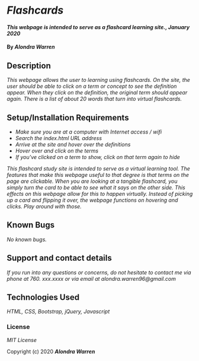 # _Flashcards_

#### _This webpage is intended to serve as a flashcard learning site., January 2020_

#### By _**Alondra Warren**_

## Description

_This webpage allows the user to learning using flashcards. On the site, the user should be able to click on a term or concept to see the definition appear. When they click on the definition, the original term should appear again. There is a list of about 20 words that turn into virtual flashcards._

## Setup/Installation Requirements

* _Make sure you are at a computer with Internet access / wifi_
* _Search the index.html URL address_
* _Arrive at the site and hover over the definitions_
* _Hover over and click on the terms_
* _If you've clicked on a term to show, click on that term again to hide_

_This flashcard study site is intended to serve as a virtual learning tool. The features that make this webpage useful to that degree is that terms on the page are clickable. When you are looking at a tangible flashcard, you simply turn the card to be able to see what it says on the other side. This effects on this webpage allow for this to happen virtually. Instead of picking up a card and flipping it over, the webpage functions on hovering and clicks. Play around with those._

## Known Bugs

_No known bugs._

## Support and contact details

_If you run into any questions or concerns, do not hesitate to contact me via phone at 760. xxx.xxxx or via email at alondra.warren96@gmail.com_

## Technologies Used

_HTML, CSS, Bootstrap, jQuery, Javascript_

### License

*MIT License*

Copyright (c) 2020 **_Alondra Warren_**